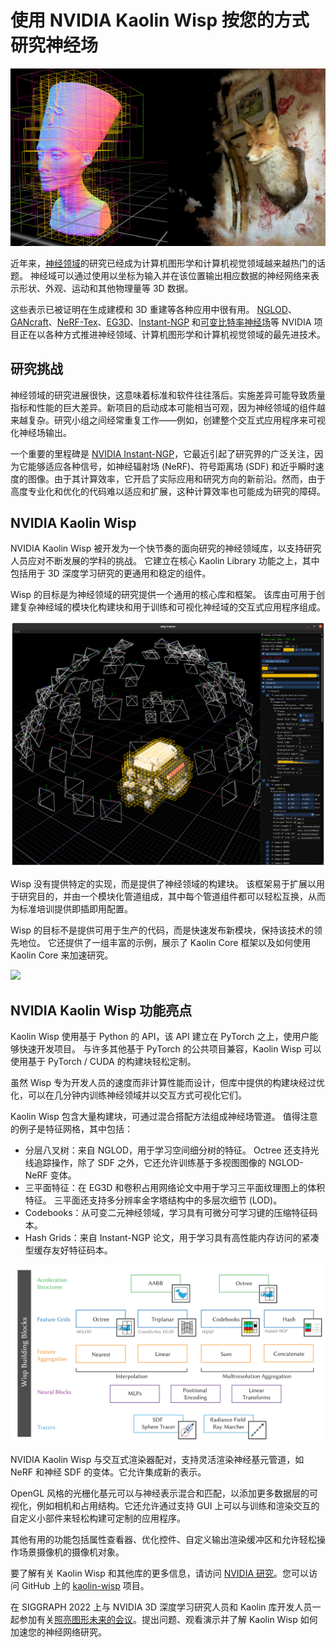 # 使用 NVIDIA Kaolin Wisp 按您的方式研究神经场

![](image2-1.jpg)

近年来，[神经领域](https://neuralfields.cs.brown.edu/)的研究已经成为计算机图形学和计算机视觉领域越来越热门的话题。 神经域可以通过使用以坐标为输入并在该位置输出相应数据的神经网络来表示形状、外观、运动和其他物理量等 3D 数据。

这些表示已被证明在生成建模和 3D 重建等各种应用中很有用。 [NGLOD](https://github.com/nv-tlabs/nglod)、[GANcraft](https://nvlabs.github.io/GANcraft/)、[NeRF-Tex](https://research.nvidia.com/publication/2021-06_nerf-tex-neural-reflectance-field-textures)、[EG3D](https://github.com/NVlabs/eg3d)、[Instant-NGP](https://nvlabs.github.io/instant-ngp/) 和[可变比特率神经场](https://nv-tlabs.github.io/vqad/)等 NVIDIA 项目正在以各种方式推进神经领域、计算机图形学和计算机视觉领域的最先进技术。

## 研究挑战
神经领域的研究进展很快，这意味着标准和软件往往落后。实施差异可能导致质量指标和性能的巨大差异。新项目的启动成本可能相当可观，因为神经领域的组件越来越复杂。研究小组之间经常重复工作——例如，创建整个交互式应用程序来可视化神经场输出。

一个重要的里程碑是 [NVIDIA Instant-NGP](https://nvlabs.github.io/instant-ngp/)，它最近引起了研究界的广泛关注，因为它能够适应各种信号，如神经辐射场 (NeRF)、符号距离场 (SDF) 和近乎瞬时速度的图像。由于其计算效率，它开启了实际应用和研究方向的新前沿。然而，由于高度专业化和优化的代码难以适应和扩展，这种计算效率也可能成为研究的障碍。


## NVIDIA Kaolin Wisp
NVIDIA Kaolin Wisp 被开发为一个快节奏的面向研究的神经领域库，以支持研究人员应对不断发展的学科的挑战。 它建立在核心 Kaolin Library 功能之上，其中包括用于 3D 深度学习研究的更通用和稳定的组件。

Wisp 的目标是为神经领域的研究提供一个通用的核心库和框架。 该库由可用于创建复杂神经域的模块化构建块和用于训练和可视化神经域的交互式应用程序组成。

![](image3.png)

Wisp 没有提供特定的实现，而是提供了神经领域的构建块。 该框架易于扩展以用于研究目的，并由一个模块化管道组成，其中每个管道组件都可以轻松互换，从而为标准培训提供即插即用配置。

Wisp 的目标不是提供可用于生产的代码，而是快速发布新模块，保持该技术的领先地位。 它还提供了一组丰富的示例，展示了 Kaolin Core 框架以及如何使用 Kaolin Core 来加速研究。

![](image5.gif)


## NVIDIA Kaolin Wisp 功能亮点
Kaolin Wisp 使用基于 Python 的 API，该 API 建立在 PyTorch 之上，使用户能够快速开发项目。 与许多其他基于 PyTorch 的公共项目兼容，Kaolin Wisp 可以使用基于 PyTorch / CUDA 的构建块轻松定制。

虽然 Wisp 专为开发人员的速度而非计算性能而设计，但库中提供的构建块经过优化，可以在几分钟内训练神经领域并以交互方式可视化它们。

Kaolin Wisp 包含大量构建块，可通过混合搭配方法组成神经场管道。 值得注意的例子是特征网格，其中包括：

* 分层八叉树：来自 NGLOD，用于学习空间细分树的特征。 Octree 还支持光线追踪操作，除了 SDF 之外，它还允许训练基于多视图图像的 NGLOD-NeRF 变体。
* 三平面特征：在 EG3D 和卷积占用网络论文中用于学习三平面纹理图上的体积特征。 三平面还支持多分辨率金字塔结构中的多层次细节 (LOD)。
* Codebooks：从可变二元神经领域，学习具有可微分可学习键的压缩特征码本。
* Hash Grids：来自 Instant-NGP 论文，用于学习具有高性能内存访问的紧凑型缓存友好特征码本。

![](image4.jpg)


NVIDIA Kaolin Wisp 与交互式渲染器配对，支持灵活渲染神经基元管道，如 NeRF 和神经 SDF 的变体。它允许集成新的表示。

OpenGL 风格的光栅化基元可以与神经表示混合和匹配，以添加更多数据层的可视化，例如相机和占用结构。它还允许通过支持 GUI 上可以与训练和渲染交互的自定义​​小部件来轻松构建可定制的应用程序。

其他有用的功能包括属性查看器、优化控件、自定义输出渲染缓冲区和允许轻松操作场景摄像机的摄像机对象。

要了解有关 Kaolin Wisp 和其他库的更多信息，请访问 [NVIDIA 研究](https://www.nvidia.com/en-us/research/)。您可以访问 GitHub 上的 [kaolin-wisp](https://github.com/NVIDIAGameWorks/kaolin-wisp) 项目。

在 SIGGRAPH 2022 上与 NVIDIA 3D 深度学习研究人员和 Kaolin 库开发人员一起参加有关[照亮图形未来的会议](https://www.nvidia.com/en-us/events/siggraph/)。提出问题、观看演示并了解 Kaolin Wisp 如何加速您的神经网络研究。































